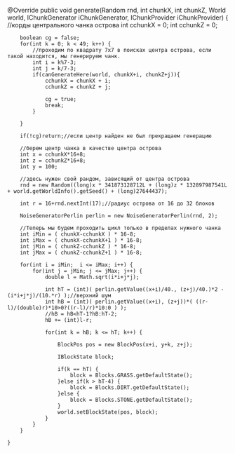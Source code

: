 @Override
    public void generate(Random rnd, int chunkX, int chunkZ, World world, IChunkGenerator iChunkGenerator, IChunkProvider iChunkProvider) {
        //корды центрального чанка острова
        int cchunkX = 0;
        int cchunkZ = 0;

        boolean cg = false;
        for(int k = 0; k < 49; k++) {
            //проходим по квадрату 7x7 в поисках центра острова, если такой находится, мы генерируем чанк.
            int i = k%7-3;
            int j = k/7-3;
            if(canGenerateHere(world, chunkX+i, chunkZ+j)){
                cchunkX = chunkX + i;
                cchunkZ = chunkZ + j;

                cg = true;
                break;
            }

        }

        if(!cg)return;//если центр найден не был прекращаем генерацию

        //берем центр чанка в качестве центра острова
        int x = cchunkX*16+8;
        int z = cchunkZ*16+8;
        int y = 100;

        //здесь нужен свой рандом, зависящий от центра острова
        rnd = new Random((long)x * 341873128712L + (long)z * 132897987541L + world.getWorldInfo().getSeed() + (long)27644437);

        int r = 16+rnd.nextInt(17);//радиус острова от 16 до 32 блоков

        NoiseGeneratorPerlin perlin = new NoiseGeneratorPerlin(rnd, 2);

        //Теперь мы будем проходить цикл только в пределах нужного чанка
        int iMin = ( chunkX-cchunkX ) * 16-8;
        int iMax = ( chunkX-cchunkX+1 ) * 16-8;
        int jMin = ( chunkZ-cchunkZ ) * 16-8;
        int jMax = ( chunkZ-cchunkZ+1 ) * 16-8;

        for(int i = iMin;  i <= iMax; i++) {
            for(int j = jMin; j <= jMax; j++) {
                double l = Math.sqrt(i*i+j*j);

                int hT = (int)( perlin.getValue((x+i)/40., (z+j)/40.)*2 - (i*i+j*j)/(10.*r) );//верхний шум
                int hB = (int)( perlin.getValue((x+i), (z+j))*( ((r-l)/(double)r)*10>0?((r-l)/r)*10:0 ) );
                //hB = hB<hT-1?hB:hT-2;
                hB += (int)l-r;

                for(int k = hB; k <= hT; k++) {

                    BlockPos pos = new BlockPos(x+i, y+k, z+j);

                    IBlockState block;

                    if(k == hT) {
                        block = Blocks.GRASS.getDefaultState();
                    }else if(k > hT-4) {
                        block = Blocks.DIRT.getDefaultState();
                    }else {
                        block = Blocks.STONE.getDefaultState();
                    }
                    world.setBlockState(pos, block);
                }
            }
        }

    }